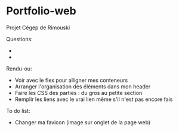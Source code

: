 # Portfolio-web

Projet Cégep de Rimouski

Questions:

-
-

Rendu-ou:

- Voir avec le flex pour alligner mes conteneurs
- Arranger l'organisation des éléments dans mon header
- Faire les CSS des parties : du gros au petite section
- Remplir les liens avec le vrai lien même s'il n'est pas encore fais

To do list:

- Changer ma favicon (image sur onglet de la page web)
